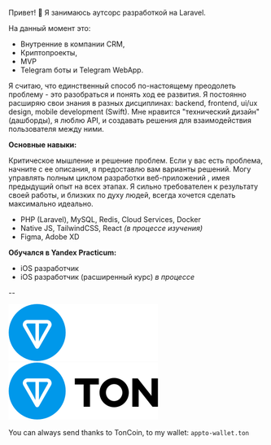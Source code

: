 Привет! 👋 Я занимаюсь аутсорс разработкой на Laravel.

На данный момент это: 
 - Внутренние в компании CRM,
 - Криптопроекты,
 - MVP
 - Telegram боты и Telegram WebApp.

Я считаю, что единственный способ по-настоящему преодолеть проблему - это разобраться и понять ход ее развития. Я постоянно расширяю свои знания в разных дисциплинах: backend, frontend, ui/ux design, mobile development (Swift). Мне нравится "технический дизайн" (дашборды), я люблю API, и создавать решения для взаимодействия пользователя между ними. 

**Основные навыки:**

Критическое мышление и решение проблем. Если у вас есть проблема, начните с ее описания, я предоставлю вам варианты решений. Могу управлять полным циклом разработки веб-приложений , имея предыдущий опыт на всех этапах. Я сильно требователен к результату своей работы, и близких по духу людей, всегда хочется сделать максимально идеально. 

- PHP (Laravel), MySQL, Redis, Cloud Services, Docker
- Native JS, TailwindCSS, React *(в процессе изучения)*
- Figma, Adobe XD

**Обучался в Yandex Practicum:**
- iOS разработчик 
- iOS разработчик (расширенный курс) *в процессе*

--

![TonBlockchainLogo](/ton_logo_dark_background.svg#gh-dark-mode-only)
![TonBlockchainLogo](/ton_logo_light_background.svg#gh-light-mode-only)

You can always send thanks to TonСoin, to my wallet: 
`appto-wallet.ton`

<!--
**mahlenko/mahlenko** is a ✨ _special_ ✨ repository because its `README.md` (this file) appears on your GitHub profile.

Here are some ideas to get you started:

- 🔭 I’m currently working on ...
- 🌱 I’m currently learning ...
- 👯 I’m looking to collaborate on ...
- 🤔 I’m looking for help with ...
- 💬 Ask me about ...
- 📫 How to reach me: ...
- 😄 Pronouns: ...
- ⚡ Fun fact: ...
-->
